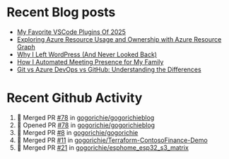 # Recent Blog posts
<!-- BLOG-POST-LIST:START -->
- [My Favorite VSCode Plugins Of 2025](https://www.gogorichie.com/blog/microsoft/2025_fav_vscode_plugins/2025_fav_vscode_plugins/)
- [Exploring Azure Resource Usage and Ownership with Azure Resource Graph](https://www.gogorichie.com/blog/microsoft/azure-resource-graph/)
- [Why I Left WordPress &lpar;And Never Looked Back&rpar;](https://www.gogorichie.com/blog/microsoft/so-long-wordpress/)
- [How I Automated Meeting Presence for My Family](https://www.gogorichie.com/blog/office-meeting-indicator/)
- [Git vs Azure DevOps vs GitHub: Understanding the Differences](https://www.gogorichie.com/blog/microsoft/gitvsghvsado/)
<!-- BLOG-POST-LIST:END -->


# Recent Github Activity
<!--START_SECTION:activity-->
1. 🎉 Merged PR [#78](https://github.com/gogorichie/gogorichieblog/pull/78) in [gogorichie/gogorichieblog](https://github.com/gogorichie/gogorichieblog)
2. 💪 Opened PR [#78](https://github.com/gogorichie/gogorichieblog/pull/78) in [gogorichie/gogorichieblog](https://github.com/gogorichie/gogorichieblog)
3. 🎉 Merged PR [#8](https://github.com/gogorichie/gogorichie/pull/8) in [gogorichie/gogorichie](https://github.com/gogorichie/gogorichie)
4. 🎉 Merged PR [#11](https://github.com/gogorichie/Terraform-ContosoFinance-Demo/pull/11) in [gogorichie/Terraform-ContosoFinance-Demo](https://github.com/gogorichie/Terraform-ContosoFinance-Demo)
5. 🎉 Merged PR [#21](https://github.com/gogorichie/esphome_esp32_s3_matrix/pull/21) in [gogorichie/esphome_esp32_s3_matrix](https://github.com/gogorichie/esphome_esp32_s3_matrix)
<!--END_SECTION:activity-->

